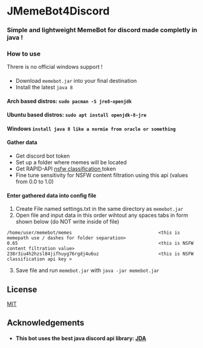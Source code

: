 
# JMemeBot4Discord

### Simple and lightweight MemeBot for discord made completly in java !
### How to use
Threre is no official windows support !

####
- Download `memebot.jar` into your final destination
- Install the latest `java 8`
#### Arch based distros: `sudo pacman -S jre8-openjdk`
#### Ubuntu based distros: `sudo apt install openjdk-8-jre`
#### Windows `install java 8 like a normie from oracle or something`

#### Gather data
- Get discord bot token
- Set up a folder where memes will be located
- Get RAPID-API [nsfw classification ](https://rapidapi.com/inferdo/api/nsfw-image-classification1/) token
- Fine tune sensitivity for NSFW content filtration using this api (values from 0.0 to 1.0)

#### Enter gathered data into config file
1. Create File named settings.txt in the same directory as `memebot.jar`
2. Open file and input data in this order wihtout any spaces tabs in form shown below (do NOT write <some comment> inside of file)


``` aSJdaskdjak48Jii9aklsdAi.gdfg4A43.d-dskoASK458GNUIA84ha <this is bot token>
/home/user/memebot/memes                                <this is memepath use / dashes for folder separation>
0.65                                                    <this is NSFW content filtration value>
238r3iu4h2hzsl84jifhuyg76rgdj4u6uz                      <this is NSFW classification api key > 
```

3. Save file and run `memebot.jar` with `java -jar memebot.jar`

## License

[MIT](https://choosealicense.com/licenses/mit/)


## Acknowledgements

- #### This bot uses the best java discord api library: [JDA]( https://github.com/DV8FromTheWorld/JDA) 
